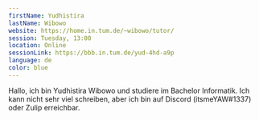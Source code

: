 ```yaml
---
firstName: Yudhistira
lastName: Wibowo
website: https://home.in.tum.de/~wibowo/tutor/
session: Tuesday, 13:00
location: Online
sessionLink: https://bbb.in.tum.de/yud-4hd-a9p
language: de
color: blue
---
```


Hallo, 
ich bin Yudhistira Wibowo und studiere im Bachelor Informatik. Ich kann nicht sehr viel schreiben,
aber ich bin auf Discord (itsmeYAW#1337) oder Zulip erreichbar.
